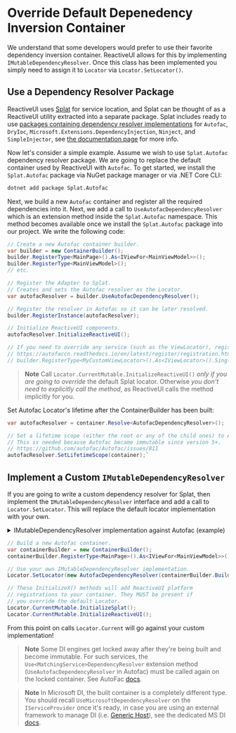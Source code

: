 # Override Default Depenedency Inversion Container

We understand that some developers would prefer to use their favorite dependency inversion container. ReactiveUI allows for this by implementing `IMutableDependencyResolver`. Once this class has been implemented you simply need to assign it to `Locator` via `Locator.SetLocator()`. 

## Use a Dependency Resolver Package

ReactiveUI uses [Splat](https://github.com/reactiveui/splat) for service location, and Splat can be thought of as a ReactiveUI utility extracted into a separate package. Splat includes ready to use [packages containing dependency resolver implementations](https://github.com/reactiveui/splat#dependency-resolver-packages) for `Autofac`, `DryIoc`, `Microsoft.Extensions.DependencyInjection`, `Ninject`, and `SimpleInjector`, see [the documentation page](https://github.com/reactiveui/splat#dependency-resolver-packages) for more info.

Now let's consider a simple example. Assume we wish to use `Splat.Autofac` dependency resolver package. We are going to replace the default container used by ReactiveUI with `Autofac`. To get started, we install the `Splat.Autofac` package via NuGet package manager or via .NET Core CLI:

```sh
dotnet add package Splat.Autofac
```

Next, we build a new `Autofac` container and register all the required dependencies into it. Next, we add a call to `UseAutofacDependencyResolver` which is an extension method inside the `Splat.Autofac` namespace. This method becomes available once we install the `Splat.Autofac` package into our project. We write the following code:

```cs
// Create a new Autofac container builder.
var builder = new ContainerBuilder();
builder.RegisterType<MainPage>().As<IViewFor<MainViewModel>>();
builder.RegisterType<MainViewModel>();
// etc.

// Register the Adapter to Splat.
// Creates and sets the Autofac resolver as the Locator.
var autofacResolver = builder.UseAutofacDependencyResolver();

// Register the resolver in Autofac so it can be later resolved.
builder.RegisterInstance(autofacResolver);

// Initialize ReactiveUI components.
autofacResolver.InitializeReactiveUI();

// If you need to override any service (such as the ViewLocator), register it after InitializeReactiveUI.
// https://autofaccn.readthedocs.io/en/latest/register/registration.html#default-registrations
// builder.RegisterType<MyCustomViewLocator>().As<IViewLocator>().SingleInstance();
```

> **Note** Call `Locator.CurrentMutable.InitializeReactiveUI()` *only if you are going to override* the default Splat locator. Otherwise *you don't need to explicitly call the method*, as ReactiveUI calls the method implicitly for you.

Set Autofac Locator's lifetime after the ContainerBuilder has been built:

```cs
var autofacResolver = container.Resolve<AutofacDependencyResolver>();

// Set a lifetime scope (either the root or any of the child ones) to Autofac resolver.
// This is needed because Autofac became immutable since version 5+.
// https://github.com/autofac/Autofac/issues/811
autofacResolver.SetLifetimeScope(container);`
```

## Implement a Custom `IMutableDependencyResolver`

If you are going to write a custom dependency resolver for Splat, then implement the `IMutableDependencyResolver` interface and add a call to `Locator.SetLocator`. This will replace the default locator implementation with your own.

<details><summary>IMutableDependencyResolver implementation against Autofac (example)</summary>

```csharp
public class AutofacDependencyResolver : IMutableDependencyResolver
{
    private readonly IContainer _container;

    public AutofacDependencyResolver(IContainer container)
    {
        _container = container;
    }

    public object GetService(Type serviceType, string contract = null)
    {
        try
        {
            return string.IsNullOrEmpty(contract)
                ? _container.Resolve(serviceType)
                : _container.ResolveNamed(contract, serviceType);
        }
        catch (DependencyResolutionException)
        {
            return null;
        }
    }

    public IEnumerable<object> GetServices(Type serviceType, string contract = null)
    {
        try
        {
            var enumerableType = typeof(IEnumerable<>).MakeGenericType(serviceType);
            object instance = string.IsNullOrEmpty(contract)
                ? _container.Resolve(enumerableType)
                : _container.ResolveNamed(contract, enumerableType);
            return ((IEnumerable)instance).Cast<object>();
        }
        catch (DependencyResolutionException)
        {
            return null;
        }
    }

    public void Register(Func<object> factory, Type serviceType, string contract = null)
    {
        var builder = new ContainerBuilder();
        if (string.IsNullOrEmpty(contract))
        {
            builder.Register(x => factory()).As(serviceType).AsImplementedInterfaces();
        }
        else
        {
            builder.Register(x => factory()).Named(contract, serviceType).AsImplementedInterfaces();
        }

        builder.Update(_container);
    }

    public IDisposable ServiceRegistrationCallback(Type serviceType, string contract, Action<IDisposable> callback)
    {
        // this method is not used by RxUI
        throw new NotImplementedException();
    }

    public void Dispose()
    {
        _container.Dispose();
    }
}
```
</details>

```csharp
// Build a new Autofac container.
var containerBuilder = new ContainerBuilder();
containerBuilder.RegisterType<MainPage>().As<IViewFor<MainViewModel>>();

// Use your own IMutableDependencyResolver implementation.
Locator.SetLocator(new AutofacDependencyResolver(containerBuilder.Build()));

// These InitializeX() methods will add ReactiveUI platform 
// registrations to your container. They MUST be present if
// you override the default Locator.
Locator.CurrentMutable.InitializeSplat();
Locator.CurrentMutable.InitializeReactiveUI();
``` 

From this point on calls `Locator.Current` will go against your custom implementation!

> **Note** Some DI engines get locked away after they're being built and become immutable. For such services, the `Use<MatchingService>DependencyResolver` extension method (`UseAutofacDependencyResolver` in Autofac) must be called again on the locked container. See AutoFac [docs](https://github.com/reactiveui/splat/tree/main/src/Splat.Autofac).

> **Note** In Microsoft DI, the built container is a completely different type. You should recall `UseMicrosoftDependencyResolver` on the `IServiceProvider` once it's ready, in case you are using an external framework to manage DI (i.e. [Generic Host](https://docs.microsoft.com/en-us/aspnet/core/fundamentals/host/generic-host?view=aspnetcore-2.2#configureservices)), see the dedicated MS DI [docs](https://github.com/reactiveui/splat/tree/main/src/Splat.Microsoft.Extensions.DependencyInjection).
